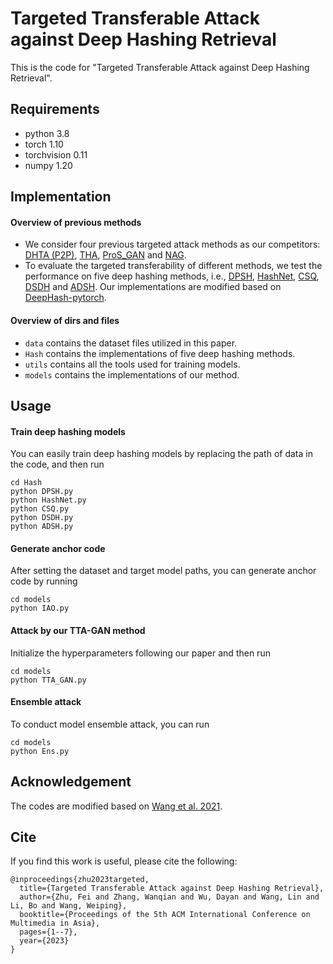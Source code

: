 # Targeted Transferable Attack against Deep Hashing Retrieval
This is the code for "Targeted Transferable Attack against Deep Hashing Retrieval". 


## Requirements
- python 3.8 
- torch 1.10
- torchvision 0.11
- numpy 1.20

## Implementation

#### Overview of previous methods
- We consider four previous targeted attack methods as our competitors: [DHTA (P2P)](https://github.com/jiawangbai/DHTA-master), [THA](https://github.com/xunguangwang/Targeted-Attack-and-Defense-for-Deep-Hashing), [ProS_GAN](https://github.com/xunguangwang/ProS-GAN) and [NAG](https://github.com/SugarRuy/CVPR21_Transferred_Hash). 
- To evaluate the targeted transferability of different methods, we test the performance on five deep hashing methods, i.e., [DPSH](https://cs.nju.edu.cn/lwj/paper/IJCAI16_DPSH.pdf), [HashNet](http://openaccess.thecvf.com/content_ICCV_2017/papers/Cao_HashNet_Deep_Learning_ICCV_2017_paper.pdf), [CSQ](https://openaccess.thecvf.com/content_CVPR_2020/papers/Yuan_Central_Similarity_Quantization_for_Efficient_Image_and_Video_Retrieval_CVPR_2020_paper.pdf), [DSDH](https://papers.nips.cc/paper/6842-deep-supervised-discrete-hashing.pdf) and [ADSH](https://cs.nju.edu.cn/lwj/paper/AAAI18_ADSH.pdf). Our implementations are modified based on [DeepHash-pytorch](https://github.com/swuxyj/DeepHash-pytorch). 


#### Overview of dirs and files
- `data` contains the dataset files utilized in this paper.
- `Hash` contains the implementations of five deep hashing methods.
- `utils` contains all the tools used for training models.
- `models` contains the implementations of our method.


## Usage
#### Train deep hashing models
You can easily train deep hashing models by replacing the path of data in the code, and then run
```
cd Hash
python DPSH.py
python HashNet.py
python CSQ.py
python DSDH.py
python ADSH.py
``` 

#### Generate anchor code
After setting the dataset and target model paths, you can generate anchor code by running 
```
cd models
python IAO.py 
```

#### Attack by our TTA-GAN method
Initialize the hyperparameters following our paper and then run 
```
cd models
python TTA_GAN.py 
```

#### Ensemble attack
To conduct model ensemble attack, you can run
```
cd models
python Ens.py 
```


## Acknowledgement
The codes are modified based on [Wang et al. 2021](https://github.com/xunguangwang/ProS-GAN).


## Cite
If you find this work is useful, please cite the following:
```
@inproceedings{zhu2023targeted,
  title={Targeted Transferable Attack against Deep Hashing Retrieval},
  author={Zhu, Fei and Zhang, Wanqian and Wu, Dayan and Wang, Lin and Li, Bo and Wang, Weiping},
  booktitle={Proceedings of the 5th ACM International Conference on Multimedia in Asia},
  pages={1--7},
  year={2023}
}
```